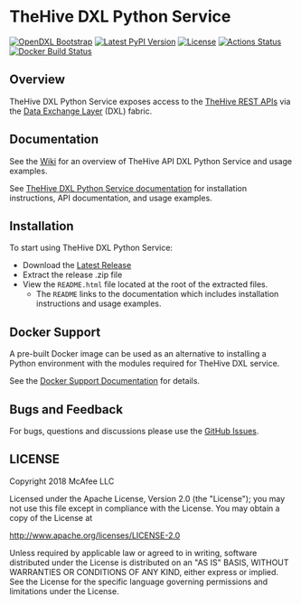 # TheHive DXL Python Service
[![OpenDXL Bootstrap](https://img.shields.io/badge/Built%20With-OpenDXL%20Bootstrap-blue.svg)](https://github.com/opendxl/opendxl-bootstrap-python)
[![Latest PyPI Version](https://img.shields.io/pypi/v/dxlthehiveservice.svg)](https://pypi.python.org/pypi/dxlthehiveservice)
[![License](https://img.shields.io/badge/License-Apache%202.0-blue.svg)](https://opensource.org/licenses/Apache-2.0)
[![Actions Status](https://github.com/opendxl/opendxl-thehive-service-python/workflows/Build/badge.svg)](https://github.com/opendxl/opendxl-thehive-service-python/actions)
[![Docker Build Status](https://img.shields.io/docker/build/opendxl/opendxl-thehive-service-python.svg)](https://hub.docker.com/r/opendxl/opendxl-thehive-service-python/)


## Overview

TheHive DXL Python Service exposes access to the
[TheHive REST APIs](https://github.com/TheHive-Project/TheHiveDocs/tree/master/api)
via the [Data Exchange Layer](http://www.mcafee.com/us/solutions/data-exchange-layer.aspx)
(DXL) fabric.

## Documentation

See the [Wiki](https://github.com/opendxl/opendxl-thehive-service-python/wiki)
for an overview of TheHive API DXL Python Service and usage examples.

See
[TheHive DXL Python Service documentation](https://opendxl.github.io/opendxl-thehive-service-python/pydoc)
for installation instructions, API documentation, and usage examples.

## Installation

To start using TheHive DXL Python Service:

* Download the [Latest Release](https://github.com/opendxl/opendxl-thehive-service-python/releases)
* Extract the release .zip file
* View the `README.html` file located at the root of the extracted files.
  * The `README` links to the documentation which includes installation
    instructions and usage examples.

## Docker Support

A pre-built Docker image can be used as an alternative to installing a Python
environment with the modules required for TheHive DXL service.

See the
[Docker Support Documentation](https://opendxl.github.io/opendxl-thehive-service-python/pydoc/docker.html)
for details.

## Bugs and Feedback

For bugs, questions and discussions please use the
[GitHub Issues](https://github.com/opendxl/opendxl-thehive-service-python/issues).

## LICENSE

Copyright 2018 McAfee LLC

Licensed under the Apache License, Version 2.0 (the "License"); you may not use
this file except in compliance with the License. You may obtain a copy of the
License at

http://www.apache.org/licenses/LICENSE-2.0

Unless required by applicable law or agreed to in writing, software distributed
under the License is distributed on an "AS IS" BASIS, WITHOUT WARRANTIES OR
CONDITIONS OF ANY KIND, either express or implied. See the License for the
specific language governing permissions and limitations under the License.
